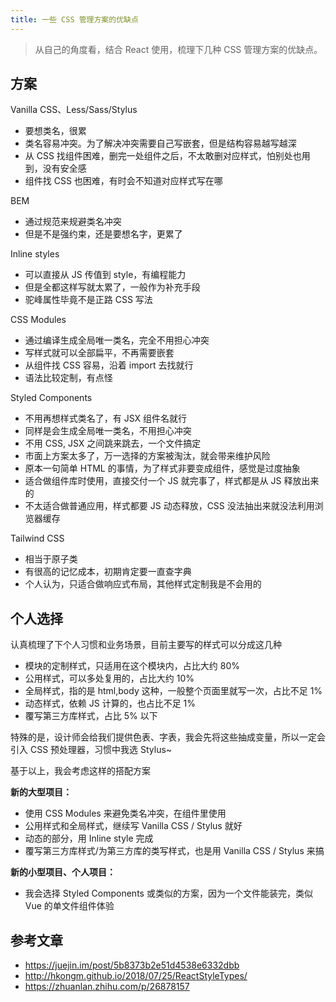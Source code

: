 ```yaml
---
title: 一些 CSS 管理方案的优缺点
---
```


> 从自己的角度看，结合 React 使用，梳理下几种 CSS 管理方案的优缺点。

## 方案

Vanilla CSS、Less/Sass/Stylus

- 要想类名，很累
- 类名容易冲突。为了解决冲突需要自己写嵌套，但是结构容易越写越深
- 从 CSS 找组件困难，删完一处组件之后，不太敢删对应样式，怕别处也用到，没有安全感
- 组件找 CSS 也困难，有时会不知道对应样式写在哪

BEM

- 通过规范来规避类名冲突
- 但是不是强约束，还是要想名字，更累了

Inline styles

- 可以直接从 JS 传值到 style，有编程能力
- 但是全都这样写就太累了，一般作为补充手段
- 驼峰属性毕竟不是正路 CSS 写法

CSS Modules

- 通过编译生成全局唯一类名，完全不用担心冲突
- 写样式就可以全部扁平，不再需要嵌套
- 从组件找 CSS 容易，沿着 import 去找就行
- 语法比较定制，有点怪

Styled Components

- 不用再想样式类名了，有 JSX 组件名就行
- 同样是会生成全局唯一类名，不用担心冲突
- 不用 CSS, JSX 之间跳来跳去，一个文件搞定
- 市面上方案太多了，万一选择的方案被淘汰，就会带来维护风险
- 原本一句简单 HTML 的事情，为了样式非要变成组件，感觉是过度抽象
- 适合做组件库时使用，直接交付一个 JS 就完事了，样式都是从 JS 释放出来的
- 不太适合做普通应用，样式都要 JS 动态释放，CSS 没法抽出来就没法利用浏览器缓存

Tailwind CSS

- 相当于原子类
- 有很高的记忆成本，初期肯定要一直查字典
- 个人认为，只适合做响应式布局，其他样式定制我是不会用的

## 个人选择

认真梳理了下个人习惯和业务场景，目前主要写的样式可以分成这几种

- 模块的定制样式，只适用在这个模块内，占比大约 80%
- 公用样式，可以多处复用的，占比大约 10%
- 全局样式，指的是 html,body 这种，一般整个页面里就写一次，占比不足 1%
- 动态样式，依赖 JS 计算的，也占比不足 1%
- 覆写第三方库样式，占比 5% 以下

特殊的是，设计师会给我们提供色表、字表，我会先将这些抽成变量，所以一定会引入 CSS 预处理器，习惯中我选 Stylus~

基于以上，我会考虑这样的搭配方案

**新的大型项目：**

- 使用 CSS Modules 来避免类名冲突，在组件里使用
- 公用样式和全局样式，继续写 Vanilla CSS / Stylus 就好
- 动态的部分，用 Inline style 完成
- 覆写第三方库样式/为第三方库的类写样式，也是用 Vanilla CSS / Stylus 来搞

**新的小型项目、个人项目：**

- 我会选择 Styled Components 或类似的方案，因为一个文件能装完，类似 Vue 的单文件组件体验

## 参考文章

- <https://juejin.im/post/5b8373b2e51d4538e6332dbb>
- <http://hkongm.github.io/2018/07/25/ReactStyleTypes/>
- <https://zhuanlan.zhihu.com/p/26878157>
